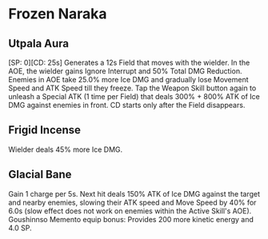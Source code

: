 # Frozen Naraka

## Utpala Aura

[SP: 0][CD: 25s] Generates a 12s Field that moves with the wielder. In the AOE, the wielder gains Ignore Interrupt and 50% Total DMG Reduction. Enemies in AOE take 25.0% more Ice DMG and gradually lose Movement Speed and ATK Speed till they freeze. Tap the Weapon Skill button again to unleash a Special ATK (1 time per Field) that deals 300% + 800% ATK of Ice DMG against enemies in front. CD starts only after the Field disappears.

## Frigid Incense

Wielder deals 45% more Ice DMG.

## Glacial Bane

Gain 1 charge per 5s. Next hit deals 150% ATK of Ice DMG against the target and nearby enemies, slowing their ATK speed and Move Speed by 40% for 6.0s (slow effect does not work on enemies within the Active Skill's AOE). Goushinnso Memento equip bonus: Provides 200 more kinetic energy and 4.0 SP.